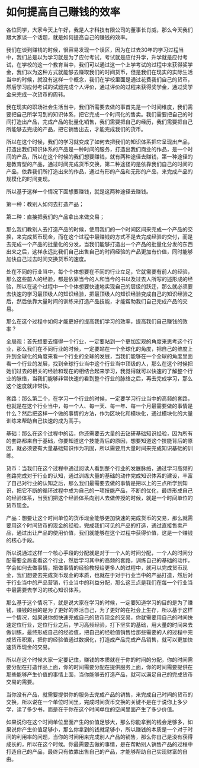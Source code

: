 # 如何提高自己赚钱的效率

各位同学，大家今天上午好，我是人才科技有限公司的董事长肖威，那么今天我们跟大家谈一个话题，就是如何提高自己的赚钱的效率。

我们在谈到赚钱的时候，很容易发现一个误区，因为在过去30年的学习过程当中，我们总是以为学习就是为了应付考试，考试就是应付升学，升学就是应付考试，在学校的这一个教育当中，我们可以通过这一个上学考试的过程中来获得奖学金，我们以为这种方式就能够去赚取我们的时间货币，但是我们在现实的实际生活当中的时候，就没有这样一个概念，我们在学校里面是通过花费我们自己的货币，然后学习应付考试的试题完成个人评价，通过评价的过程来获得奖学金，通过奖学金来完成一次货币的周转。

我在现实的职场社会生活当中，我们所需要去做的事首先是一个时间维度，我们需要把自己所学习到的知识体系，把它完成一个时间化的售卖。我们需要把自己的时间打造出产品，完成产品的批量化销售，我们需要把自己的经历，我们需要把自己所能够去完成的产品，把它销售出去，才能完成我们的货币。

所以在这个时候，我们的学习就变成了如何去把我们的知识体系把它呈现出产品，打造出我们知识体系的产品是一种时间的服务，打造出我们商业的作品，是一个时间的产品，所以在这个时候的我们想要赚钱，就有两种途径去赚钱，第一种途径的是教育型的产品，通过时间完成货币交换，第二种途径的是依靠我们自己的时间的产品，依靠我们所打造出来的作品，通过有形的产品和无形的产品，来完成产品的规模化的时间变现。

所以基于这样一个情况下面想要赚钱，就是这两种途径去赚钱。

第一种：教别人如何去打造产品；

第二种：直接把我们的产品拿出来做交易；

那么我们教别人去打造产品的时候，使用我们的一个时间区间来完成一个产品的交换，来完成货币现金，而在这个过程中最赚钱的方式不是去完成经验的交付，而是去完成一个产品的批量化的分发，当我们能够打造出一个产品的批量化分发的东西出来之后，这样永远比我们自己出售自己的时间经验的产品更加有价值，同时能够加快自己过去时间交换货币的速度。

处在不同的行业当中，每个个体想要在不同的行业立足，它就需要有前人的经验，那么这些前人的经验，都是依靠当今的人和当今的书以及过去人所写的述形成的经验，所以在这个过程中一个个体想要快速地实现自己的层级的跃迁，那么就必须要去快速的学习最顶级人的知识经验，把最顶级人的知识经验变成自己的知识经验之后，然后依靠大量时间的训练来打造产品技能，才能帮助我们自己完成产品的交易。

那么在这个过程中如何才能更好的提高我们学习的效率，提高我们自己赚钱的效率？

全局观：首先想要去懂得一个行业，一定要站到一个更加宏观的角度来思考这个行业，那么我们在不同行业的时候，一定要站在一个全球化的角度，把自己的维度上升到全球化的角度来看一个行业的全球的发展，当我们能够在一个全球的角度里面看一个行业的发展，找到全球行业当中这个行业当中顶级的人，那么在这个时候把她们过去的相关的经验和现在的相结合起来学习，我觉得就可以快速的了解整个行业的脉络，当我们能够非常快速的看到整个行业的脉络之后，再去完成学习，那么这个速度就非常快。

套路：那么第二个，在学习一个行业的时候，一定要学习行业当中的高频的套路，也就是在这个行业当中，每一个人、每一天、每一年、每一个月最需要做的事情是什么？然后把这样一个做的事情的方法，作为区块化和模块化，通过模块化的大量训练来帮助自己快速的成为高手。

基础：那么在这个过程中的话，你还需要去大量的去钻研基础知识经验，因为所有的套路都来自于基础，你要知道这个技能背后的原因，想要知道这个技能背后的原因，就必须要有大量基础知识作为巩固，所以需要用大量时间来完成知识基础的训练。

货币：当我们在这个过程中通过阅读人看到整个行业的发展脉络，通过学习高频的套路完成对于行业的认知，通过训练大量的基础的动作完成知识体系的建设，丰富了自己对行业的认知之后，那么我们最需要去做的事情是把以上的三点所学到知识，把它不断的循环过程中成为自己的一项技能产品，不断的优化，最终形成自己的经验体系，当我们把这个经验体系向别人去做传授的时候，就是一个时间单位的货币现金。

产品：想要让这个时间单位的货币现金能够更加快速的完成货币的交易，那么就需要用这个时间货币的现金的经验，完成我们可见的产品的打造，通过直接售卖产品，通过出让产品的使用价值，我们就能够在这个过程中获得价值，这是一个赚钱的核心手段。

所以说通过这样一个核心手段的分配就是对于一个人的时间分配，一个人的时间分配需要全局查看这个行业，然后学习其中的高频的套路，训练自己的基础的动作，学会如何去做事情，把做事情的经验教授给更多人的过程中，就可以完成货币现金，我们想要去完成货币现金的本质，也就在于对于行业当中的产品打造，然后对于行业当中的产品营销，行业当中的利益分配，那么这三点是我们在每一个行业当中最需要去学习的核心知识体系。

那么基于这个情况下，就是说大家在学习的时候，一定要知道学习的目的是为了赚钱，赚钱的目的是为了更好的养活自己，为了更好的在社会上生存，所以基于这样一个情况，如果说你想快速完成自己的货币现金的交易，你就需要用自己的时间快速定位行业，定位行业之后，学习高频经验，打下坚实的基础，用大量的时间来去做训练，最终形成自己的经验值，把自己的经验值销售给那些需要的人的过程中完成货币积累，把你的经验值通过数据化，打造成产品完成产品销售，就可以更加快速货币现金的交易。

所以在这个时候大家一定要记住，赚钱的本质就在于你的时间的分配，你的时间需要分配在打造作品上面，你的时间需要分配在提供服务上面，你的时间需要提供在那些能够产生价值的事情上面，当你能够去打造产品，就可以满足自己的完成货币交易的需要。

当你没有产品，就需要提供你的服务去完成产品的销售，来完成自己时间的货币的交换，所以说在一个单位时间里，完成时间货币交换的关键不是在于说你上多少学，读了多少书，而是在于你在这个时间单位的空间里面产生了多少价值。

如果说你在这个时间单位里面产生的价值足够大，那么你能拿到的钱会足够多，如果说你产生价值足够小，那么你拿到的钱就足够小，所以赚钱的本质是一个对于时间的利用率的问题，当你的时间用来完成别人产品的销售，那么你自己是没有获得成长的，所以在这个时候。你最需要去做的事情，是在帮助别人销售产品的过程中打造自己的产品，最终只有依靠出售自己的产品，才能够帮助自己实现财富的自由。
